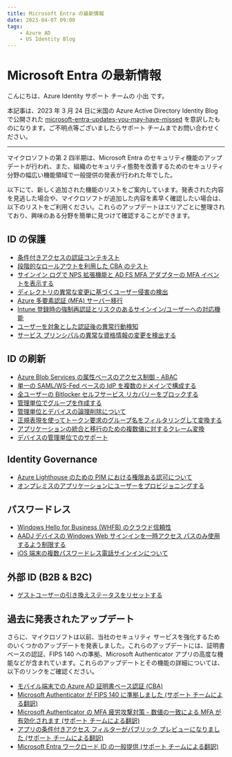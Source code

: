 ```yaml
---
title: Microsoft Entra の最新情報
date: 2023-04-07 09:00
tags:
    - Azure AD
    - US Identity Blog
---
```


# Microsoft Entra の最新情報

こんにちは、Azure Identity サポート チームの 小出 です。

本記事は、2023 年 3 月 24 日に米国の Azure Active Directory Identity Blog で公開された [microsoft-entra-updates-you-may-have-missed](https://techcommunity.microsoft.com/t5/microsoft-entra-azure-ad-blog/microsoft-entra-updates-you-may-have-missed/ba-p/2967449) を意訳したものになります。ご不明点等ございましたらサポート チームまでお問い合わせください。

---

マイクロソフトの第 2 四半期は、Microsoft Entra のセキュリティ機能のアップデートが行われ、また、組織のセキュリティ態勢を改善するためのセキュリティ分野の幅広い機能領域で一般提供の発表が行われた年でした。

以下にて、新しく追加された機能のリストをご案内しています。発表された内容を見逃した場合や、マイクロソフトが追加した内容を素早く確認したい場合は、以下のリストをご利用ください。これらのアップデートはエリアごとに整理されており、興味のある分野を簡単に見つけて確認することができます。

## ID の保護

- [条件付きアクセスの認証コンテキスト](https://learn.microsoft.com/ja-jp/azure/active-directory/conditional-access/concept-conditional-access-cloud-apps#authentication-context)
- [段階的なロールアウトを利用した CBA のテスト](https://learn.microsoft.com/ja-jp/azure/active-directory/hybrid/how-to-connect-staged-rollout#enable-staged-rollout)
- [サインイン ログで NPS 拡張機能と AD FS MFA アダプターの MFA イベントを表示する](https://learn.microsoft.com/ja-jp/azure/active-directory/reports-monitoring/concept-sign-ins)
- [ディレクトリの異常な変更に基づくユーザー侵害の検出](https://learn.microsoft.com/ja-jp/azure/active-directory/identity-protection/concept-identity-protection-risks#user-linked-detections)
- [Azure 多要素認証 (MFA) サーバー移行](https://learn.microsoft.com/ja-jp/azure/active-directory/authentication/how-to-mfa-server-migration-utility)
- [Intune 登録時の強制再認証とリスクのあるサインイン/ユーザーへの対応機能](https://learn.microsoft.com/ja-jp/azure/active-directory/conditional-access/howto-conditional-access-session-lifetime#require-reauthentication-every-time)
- [ユーザーを対象とした認証後の異常行動検知](https://learn.microsoft.com/ja-jp/azure/active-directory/identity-protection/concept-identity-protection-risks)
- [サービス プリンシパルの異常な資格情報の変更を検出する](https://learn.microsoft.com/ja-jp/azure/active-directory/identity-protection/concept-workload-identity-risk#workload-identity-risk-detections)
  
## ID の刷新 

- [Azure Blob Services の属性ベースのアクセス制御 - ABAC](https://learn.microsoft.com/ja-jp/azure/role-based-access-control/conditions-overview)
- [単一の SAML/WS-Fed ベースの IdP を複数のドメインで構成する](https://learn.microsoft.com/ja-jp/azure/active-directory/external-identities/direct-federation)
- [全ユーザーの Bitlocker セルフサービス リカバリーをブロックする](https://learn.microsoft.com/ja-jp/azure/active-directory/devices/device-management-azure-portal#configure-device-settings)  
- [管理単位でグループを作成する](https://learn.microsoft.com/ja-jp/azure/active-directory/roles/admin-units-members-add)
- [管理単位とデバイスの論理削除について](https://learn.microsoft.com/ja-jp/azure/active-directory/fundamentals/recover-from-deletions#administrative-units) 
- [正規表現を使ってトークン要求のグループ名をフィルタリングして変換する](https://learn.microsoft.com/ja-jp/azure/active-directory/hybrid/how-to-connect-fed-group-claims)  
- [アプリケーションの統合と移行のための複数値に対するクレーム変換](https://learn.microsoft.com/ja-jp/azure/active-directory/develop/active-directory-saml-claims-customization#claim-transformations)
- [デバイスの管理単位でのサポート](https://learn.microsoft.com/ja-jp/azure/active-directory/roles/administrative-units)

## Identity Governance 

- [Azure Lighthouse のための PIM における権限ある認可について](https://learn.microsoft.com/ja-jp/azure/lighthouse/how-to/create-eligible-authorizations)
- [オンプレミスのアプリケーションにユーザーをプロビジョニングする](https://learn.microsoft.com/ja-jp/azure/active-directory/app-provisioning/on-premises-application-provisioning-architecture)  

## パスワードレス 

- [Windows Hello for Business (WHFB) のクラウド信頼性](https://learn.microsoft.com/ja-jp/windows/security/identity-protection/hello-for-business/hello-hybrid-cloud-kerberos-trust)
- [AADJ デバイスの Windows Web サインインを一時アクセス パスのみ使用するよう制限する](https://learn.microsoft.com/ja-jp/azure/active-directory/authentication/howto-authentication-temporary-access-pass)
- [iOS 端末の複数パスワードレス電話サインインについて](https://learn.microsoft.com/ja-jp/azure/active-directory/authentication/howto-authentication-passwordless-phone#multiple-accounts-on-ios)

## 外部 ID (B2B & B2C)
- [ゲストユーザーの引き換えステータスをリセットする](https://learn.microsoft.com/ja-jp/azure/active-directory/external-identities/reset-redemption-status)

## 過去に発表されたアップデート 

さらに、マイクロソフトは以前、当社のセキュリティ サービスを強化するためのいくつかのアップデートを発表しました。これらのアップデートには、証明書ベースの認証、FIPS 140 への準拠、Microsoft Authenticator アプリの高度な機能などが含まれています。これらのアップデートとその機能の詳細については、以下のリンクをご確認ください。

- [モバイル端末での Azure AD 証明書ベース認証 (CBA)](https://jpazureid.github.io/blog/azure-active-directory/azure-ad-certificate-based-authentication-cba-on-mobile/)
- [Microsoft Authenticator が FIPS 140 に準拠しました (サポート チームによる翻訳)](https://jpazureid.github.io/blog/azure-active-directory/microsoft-brings-fips-140-compliance/)
- [Microsoft Authenticator の MFA 疲労攻撃対策 - 数値の一致による MFA が 有効化されます (サポート チームによる翻訳)](https://jpazureid.github.io/blog/azure-active-directory/defend-your-users-from-mfa-fatigue-attacks/)
- [アプリの条件付きアクセス フィルターがパブリック プレビューになりました (サポート チームによる翻訳)](https://jpazureid.github.io/blog/azure-active-directory/ca-filter-for-apps/)
- [Microsoft Entra ワークロード ID の一般提供 (サポート チームによる翻訳)](https://jpazureid.github.io/blog/azure-active-directory/microsoft-entra-workload-id-ga/)
